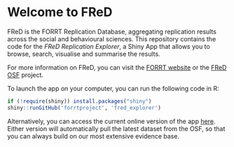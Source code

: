 # Welcome to FReD

FReD is the FORRT Replication Database, aggregating replication results across the social and behavioural sciences. This repository contains the code for the *FReD Replication Explorer*, a Shiny App that allows you to browse, search, visualise and summarise the results.

For more information on FReD, you can visit the [FORRT website](https://forrt.org/replication-hub/) or the [FReD OSF](https://osf.io/9r62x/) project.

To launch the app on your computer, you can run the following code in R:

```r
if (!require(shiny)) install.packages("shiny")
shiny::runGitHub('forrtproject', 'fred_explorer')
```

Alternatively, you can access the current online version of the app [here](https://metaanalyses.shinyapps.io/replicationdatabase/). Either version will automatically pull the latest dataset from the OSF, so that you can always build on our most extensive evidence base.
